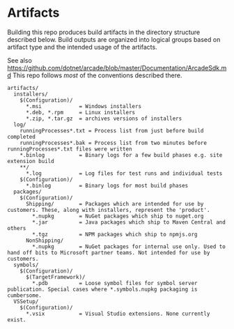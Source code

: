 Artifacts
=========

Building this repo produces build artifacts in the directory structure described below. Build outputs are organized into logical groups based on artifact type and the intended usage of the artifacts.

See also https://github.com/dotnet/arcade/blob/master/Documentation/ArcadeSdk.md This repo follows _most_ of the conventions described there.

```text
artifacts/
  installers/
    $(Configuration)/
      *.msi            = Windows installers
      *.deb, *.rpm     = Linux installers
      *.zip, *.tar.gz  = archives versions of installers
  log/
    runningProcesses*.txt = Process list from just before build completed
    runningProcesses*.bak = Process list from two minutes before runningProcesses*.txt files were written
    *.binlog           = Binary logs for a few build phases e.g. site extension build
    **/
      *.log            = Log files for test runs and individual tests
    $(Configuration)/
      *.binlog         = Binary logs for most build phases
  packages/
    $(Configuration)/
      Shipping/        = Packages which are intended for use by customers. These, along with installers, represent the 'product'.
        *.nupkg        = NuGet packages which ship to nuget.org
        *.jar          = Java packages which ship to Maven Central and others
        *.tgz          = NPM packages which ship to npmjs.org
      NonShipping/
        *.nupkg        = NuGet packages for internal use only. Used to hand off bits to Microsoft partner teams. Not intended for use by customers.
  symbols/
    $(Configuration)/
      $(TargetFramework)/
        *.pdb          = Loose symbol files for symbol server publication. Special cases where *.symbols.nupkg packaging is cumbersome.
  VSSetup/
    $(Configuration)/
      *.vsix           = Visual Studio extensions. None currently exist.
```
